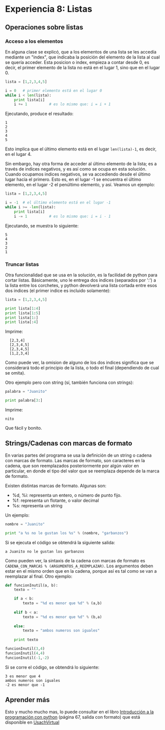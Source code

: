 # Experiencia 8: Listas

## Operaciones sobre listas

### Acceso a los elementos

En alguna clase se explicó, que a los elementos de una lista se les accedía 
mediante un "index", que indicaba la posición del elemento de la lista al cual 
se quería acceder. Esta posicion o index, empieza a contar desde 0, es decir, 
el primer elemento de la lista no está en el lugar 1, sino que en el lugar 0.

```python
lista = [1,2,3,4,5]

i = 0	# primer elemento está en el lugar 0
while i < len(lista):
	print lista[i]
	i += 1			# es lo mismo que: i = i + 1
```

Ejecutando, produce el resultado:

	1
	2
	3
	4
	5

Esto implica que el último elemento está en el lugar `len(lista)-1`, es decir, 
en el lugar 4.

Sin embargo, hay otra forma de acceder al último elemento de la lista; es a 
través de indices negativos, y es así como se ocupa en esta solución. Cuando 
ocupamos indices negativos, se va accediendo desde el último lugar hacia el 
primero. Esto es, en el lugar -1 se encuentra el último elemento, en el lugar 
-2 el penúltimo elemento, y así. Veamos un ejemplo:

```python
lista = [1,2,3,4,5]

i = -1	# el último elemento está en el lugar -1
while i >= -len(lista):
	print lista[i]
	i -= 1			# es lo mismo que: i = i - 1
```

Ejecutando, se muestra lo siguiente:

	5
	4
	3
	2
	1

### Truncar listas

Otra funcionalidad que se usa en la solución, es la facilidad de python para 
cortar listas. Básicamente, uno le entrega dos indices (separados por ':') a la 
lista entre los corchetes, y python devolverá una lista cortada entre esos dos 
indices (el primer indice es incluido solamente):

```python
lista = [1,2,3,4,5]

print lista[1:4]
print lista[1:5]
print lista[1:]
print lista[:4]
```

Imprime:

	  [2,3,4]
	  [2,3,4,5]
	  [2,3,4,5]
	  [1,2,3,4]

Como puede ver, la omision de alguno de los dos indices significa que se 
considerará todo el principio de la lista, o todo el final (dependiendo de cual 
se omita).

Otro ejemplo pero con string (sí, también funciona con strings):

```python
palabra = "Juanito"

print palabra[3:]
```

Imprime:

	nito

Que fácil y bonito.

## Strings/Cadenas con marcas de formato

En varias partes del programa se usa la definición de un string o cadena con 
marcas de formato. Las marcas de formato, son caracteres en la cadena, que son 
reemplazados posteriormente por algún valor en particular, en donde el tipo del 
valor que se reemplaza depende de la marca de formato.

Existen distintas marcas de formato. Algunas son:

 * %d, %i: representa un entero, o número de punto fijo.
 * %f: representa un flotante, o valor decimal
 * %s: representa un string

Un ejemplo:

```python
nombre = "Juanito"

print "a %s no le gustan los %s" % (nombre, "garbanzos")

```

Si se ejecuta el código se obtendrá la siguiente salida:

	a Juanito no le gustan los garbanzos

Como pueden ver, la sintaxis de la cadena con marcas de formato es 
`CADENA_CON_MARCAS % (ARGUMENTOS_A_REEMPLAZAR)`. Los argumentos deben estar en 
el mismo orden que en la cadena, porque así es tal como se van a reemplazar al 
final.  Otro ejemplo:

```python
def funcionInutil(a, b):
	texto = ""

	if a < b:
		texto = "%d es menor que %d" % (a,b)
	
	elif b < a:
		texto = "%d es menor que %d" % (b,a)
	
	else:
		texto = "ambos numeros son iguales"
	
	print texto

funcionInutil(3,4)
funcionInutil(4,4)
funcionInutil(-1,-2)
```

Si se corre el código, se obtendrá lo siguiente:

	3 es menor que 4
	ambos numeros son iguales
	-2 es menor que -1

## Aprender más

Esto y mucho mucho mas, lo puede consultar en el libro [Introducción a la 
programación con python][] (página 67, salida con formato) que está disponible 
en [UsachVirtual][]

[UsachVirtual]: www.usachvirtual.cl/wp/
[Introducción a la programación con python]: http://www.usachvirtual.cl/moodle/mod/resource/view.php?id=273143


